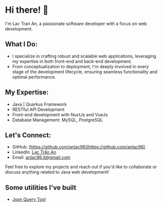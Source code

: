 # Hi there! 👋

I'm Lac Tran An, a passionate software developer with a focus on web development.

## What I Do:
- I specialize in crafting robust and scalable web applications, leveraging my expertise in both front-end and back-end development.
- From conceptualization to deployment, I'm deeply involved in every stage of the development lifecycle, ensuring seamless functionality and optimal performance.

## My Expertise:
- Java | Quarkus Framework
- RESTful API Development
- Front-end development with NuxtJs and VueJs
- Database Management: MySQL, PostgreSQL

## Let's Connect:
- GitHub: [https://github.com/anlac96](https://github.com/anlac96).
- LinkedIn: [Lạc Trần An](https://www.linkedin.com/in/l%E1%BA%A1c-tr%E1%BA%A7n-an-b07a062ab/)
- Email: anlac96.it@gmail.com

Feel free to explore my projects and reach out if you'd like to collaborate or discuss anything related to Java web development!

## Some utilities I've built
- [Json Query Tool](https://devtoolkits.vercel.app/)
